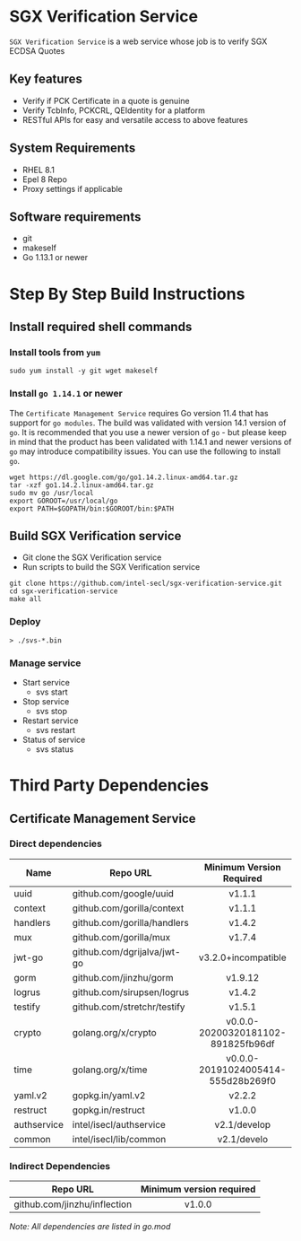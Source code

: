 # SGX Verification Service

`SGX Verification Service` is a web service whose job is to verify SGX ECDSA Quotes

## Key features
- Verify if PCK Certificate in a quote is genuine
- Verify TcbInfo, PCKCRL, QEIdentity for a platform
- RESTful APIs for easy and versatile access to above features

## System Requirements
- RHEL 8.1
- Epel 8 Repo
- Proxy settings if applicable

## Software requirements
- git
- makeself
- Go 1.13.1 or newer

# Step By Step Build Instructions

## Install required shell commands

### Install tools from `yum`
```shell
sudo yum install -y git wget makeself
```

### Install `go 1.14.1` or newer
The `Certificate Management Service` requires Go version 11.4 that has support for `go modules`. The build was validated with version 14.1 version of `go`. It is recommended that you use a newer version of `go` - but please keep in mind that the product has been validated with 1.14.1 and newer versions of `go` may introduce compatibility issues. You can use the following to install `go`.
```shell
wget https://dl.google.com/go/go1.14.2.linux-amd64.tar.gz
tar -xzf go1.14.2.linux-amd64.tar.gz
sudo mv go /usr/local
export GOROOT=/usr/local/go
export PATH=$GOPATH/bin:$GOROOT/bin:$PATH
```

## Build SGX Verification service

- Git clone the SGX Verification service
- Run scripts to build the SGX Verification service

```shell
git clone https://github.com/intel-secl/sgx-verification-service.git
cd sgx-verification-service
make all
```

### Deploy
```console
> ./svs-*.bin
```

### Manage service
* Start service
    * svs start
* Stop service
    * svs stop
* Restart service
    * svs restart
* Status of service
    * svs status

# Third Party Dependencies

## Certificate Management Service

### Direct dependencies

| Name        | Repo URL                    | Minimum Version Required           |
| ----------- | --------------------------- | :--------------------------------: |
| uuid        | github.com/google/uuid      | v1.1.1                             |
| context     | github.com/gorilla/context  | v1.1.1                             |
| handlers    | github.com/gorilla/handlers | v1.4.2                             |
| mux         | github.com/gorilla/mux      | v1.7.4                             |
| jwt-go      | github.com/dgrijalva/jwt-go | v3.2.0+incompatible                |
| gorm        | github.com/jinzhu/gorm      | v1.9.12                            |
| logrus      | github.com/sirupsen/logrus  | v1.4.2                             |
| testify     | github.com/stretchr/testify | v1.5.1                             |
| crypto      | golang.org/x/crypto         | v0.0.0-20200320181102-891825fb96df |
| time        | golang.org/x/time           | v0.0.0-20191024005414-555d28b269f0 |
| yaml.v2     | gopkg.in/yaml.v2            | v2.2.2                             |
| restruct    | gopkg.in/restruct           | v1.0.0                             |
| authservice | intel/isecl/authservice     | v2.1/develop                       |
| common      | intel/isecl/lib/common      | v2.1/develo                        |

### Indirect Dependencies

| Repo URL                     | Minimum version required           |
| -----------------------------| :--------------------------------: |
| github.com/jinzhu/inflection | v1.0.0                             |

*Note: All dependencies are listed in go.mod*
